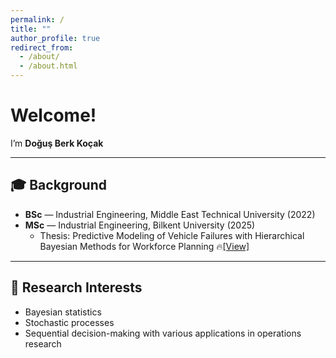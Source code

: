 ```yaml
---
permalink: /
title: ""
author_profile: true
redirect_from: 
  - /about/
  - /about.html
---
```


# Welcome!

I’m **Doğuş Berk Koçak**

---

## 🎓 Background
- **BSc** — Industrial Engineering, Middle East Technical University (2022)  
- **MSc** — Industrial Engineering, Bilkent University (2025)  
  - Thesis: Predictive Modeling of Vehicle Failures with Hierarchical Bayesian Methods for Workforce Planning 🔥[[View]](https://repository.bilkent.edu.tr/items/a695c634-ed2f-4216-9e33-ac5f5be32f89)
---

## 🔬 Research Interests
- Bayesian statistics
- Stochastic processes
- Sequential decision-making with various applications in operations research
